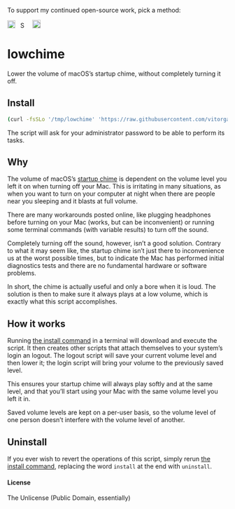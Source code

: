 To support my continued open-source work, pick a method:

[<img src='https://upload.wikimedia.org/wikipedia/commons/5/53/PayPal_2014_logo.svg' height='18' alt='Support via Paypal'>](https://www.paypal.me/vitorgalvao)&nbsp;&nbsp;
[<img src='https://upload.wikimedia.org/wikipedia/commons/c/c5/Bitcoin_logo.svg' height='15' alt='Support via Bitcoin'>](http://vitorgalvao.com/bitcoin_tip_jar.html)&nbsp;&nbsp;
[<img src='https://dl.dropboxusercontent.com/s/y3pft1fbmer5v22/society6.svg' height='19' alt='Support via Society6'>](https://vitorgalvao.com/society6)

# lowchime
Lower the volume of macOS’s startup chime, without completely turning it off.

## Install
```bash
(curl -fsSLo '/tmp/lowchime' 'https://raw.githubusercontent.com/vitorgalvao/lowchime/master/lowchime' && chmod +x '/tmp/lowchime' && sudo /tmp/lowchime install)
```

The script will ask for your administrator password to be able to perform its tasks.

## Why

The volume of macOS’s [startup chime](https://youtu.be/i9qOJqNjalE) is dependent on the volume level you left it on when turning off your Mac. This is irritating in many situations, as when you want to turn on your computer at night when there are people near you sleeping and it blasts at full volume.

There are many workarounds posted online, like plugging headphones before turning on your Mac (works, but can be inconvenient) or running some terminal commands (with variable results) to turn off the sound.

Completely turning off the sound, however, isn’t a good solution. Contrary to what it may seem like, the startup chime isn’t just there to inconvenience us at the worst possible times, but to indicate the Mac has performed initial diagnostics tests and there are no fundamental hardware or software problems.

In short, the chime is actually useful and only a bore when it is loud. The solution is then to make sure it always plays at a low volume, which is exactly what this script accomplishes.

## How it works

Running [the install command](#install) in a terminal will download and execute the script. It then creates other scripts that attach themselves to your system’s login an logout. The logout script will save your current volume level and then lower it; the login script will bring your volume to the previously saved level.

This ensures your startup chime will always play softly and at the same level, and that you’ll start using your Mac with the same volume level you left it in.

Saved volume levels are kept on a per-user basis, so the volume level of one person doesn’t interfere with the volume level of another.

## Uninstall

If you ever wish to revert the operations of this script, simply rerun [the install command](#install), replacing the word `install` at the end with `uninstall`.

#### License
The Unlicense (Public Domain, essentially)
